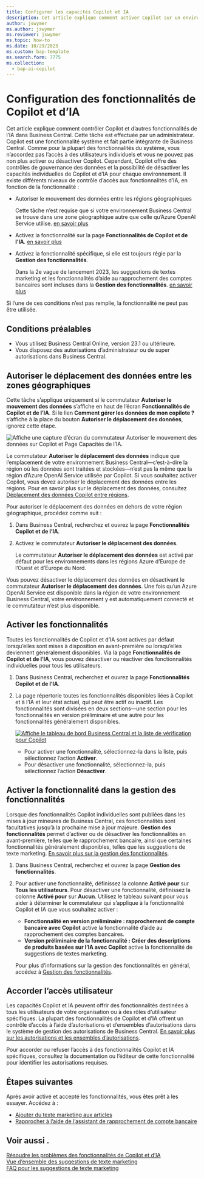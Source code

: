 ```yaml
---
title: Configurer les capacités Copilot et IA
description: Cet article explique comment activer Copilot sur un environnement.
author: jswymer
ms.author: jswymer
ms.reviewer: jswymer
ms.topic: how-to
ms.date: 10/29/2023
ms.custom: bap-template
ms.search.form: 7775
ms.collection:
  - bap-ai-copilot
---
```


# Configuration des fonctionnalités de Copilot et d’IA 

<!--[!INCLUDE[ai-preview](includes/ai-preview.md)]-->

<!--This article explains how you can control the ability to create AI-powered item marketing text with Copilot for your organization. This task is done by an admin. There are two requirements that you must fulfill to make the feature available to users:-->

Cet article explique comment contrôler Copilot et d’autres fonctionnalités de l’IA dans Business Central. Cette tâche est effectuée par un administrateur. Copilot est une fonctionnalité système et fait partie intégrante de Business Central. Comme pour la plupart des fonctionnalités du système, vous n’accordez pas l’accès à des utilisateurs individuels et vous ne pouvez pas non plus activer ou désactiver Copilot. Cependant, Copilot offre des contrôles de gouvernance des données et la possibilité de désactiver les capacités individuelles de Copilot et d’IA pour chaque environnement. Il existe différents niveaux de contrôle d’accès aux fonctionnalités d’IA, en fonction de la fonctionnalité :

- Autoriser le mouvement des données entre les régions géographiques

  Cette tâche n’est requise que si votre environnement Business Central se trouve dans une zone géographique autre que celle qu’Azure OpenAI Service utilise. [en savoir plus](#allow-data-movement-across-geographies)

- Activez la fonctionnalité sur la page **Fonctionnalités de Copilot et de l’IA**. [en savoir plus](#activate-features)

- Activez la fonctionnalité spécifique, si elle est toujours régie par la **Gestion des fonctionnalités**.

  Dans la 2e vague de lancement 2023, les suggestions de textes marketing et les fonctionnalités d’aide au rapprochement des comptes bancaires sont incluses dans la **Gestion des fonctionnalités**. [en savoir plus](#enable-feature-in-feature-management)

Si l’une de ces conditions n’est pas remplie, la fonctionnalité ne peut pas être utilisée.

## Conditions préalables

- Vous utilisez Business Central Online, version 23.1 ou ultérieure. <!--[preview version](ai-preview-getstarted.md) of Business Central that's enabled for Copilot.-->
- Vous disposez des autorisations d’administrateur ou de super autorisations dans Business Central.  <!--For more information, go to [Configure AI-powered item marketing text with Copilot](enable-ai.md).-->

## Autoriser le déplacement des données entre les zones géographiques

Cette tâche s’applique uniquement si le commutateur **Autoriser le mouvement des données** s’affiche en haut de l’écran **Fonctionnalités de Copilot et de l’IA**. Si le lien **Comment gérer les données de mon copilote ?** s’affiche à la place du bouton **Autoriser le déplacement des données**, ignorez cette étape.

![Affiche une capture d’écran du commutateur Autoriser le mouvement des données sur Copilot et Page Capacités de l’IA.](media/allow-data-movement-v2.png)

Le commutateur **Autoriser le déplacement des données** indique que l’emplacement de votre environnement Business Central&mdash;c’est-à-dire la région où les données sont traitées et stockées&mdash;n’est pas la même que la région d’Azure OpenAI Service utilisée par Copilot. Si vous souhaitez activer Copilot, vous devez autoriser le déplacement des données entre les régions. Pour en savoir plus sur le déplacement des données, consultez [Déplacement des données Copilot entre régions](ai-copilot-data-movement.md). 

Pour autoriser le déplacement des données en dehors de votre région géographique, procédez comme suit :

1. Dans Business Central, recherchez et ouvrez la page **Fonctionnalités Copilot et de l’IA**.
1. Activez le commutateur **Autoriser le déplacement des données**.

   Le commutateur **Autoriser le déplacement des données** est activé par défaut pour les environnements dans les régions Azure d’Europe de l’Ouest et d’Europe du Nord.

Vous pouvez désactiver le déplacement des données en désactivant le commutateur **Autoriser le déplacement des données**. Une fois qu’un Azure OpenAI Service est disponible dans la région de votre environnement Business Central, votre environnement y est automatiquement connecté et le commutateur n’est plus disponible.
<!--
| Australia, United Kingdom, United States | Within the respective geographical region |
| Europe, France, Germany, Norway, Switzerland  | Sweden or Switzerland |
| Asia Pacific, Brazil, Canada, India, Japan, Singapore, South Africa, South Korea, United Arab Emirates  | United States |-->



<!--Note

If your environment is hosted in North America, Copilot will use an Azure OpenAI endpoint in North America to process your data.
If your environment is hosted in Europe, Copilot will use an Azure OpenAI endpoint in Europe to process your data.
If your environment is hosted anywhere else, Copilot will use an Azure OpenAI endpoint outside of the region in which the environment is hosted.
To opt in 

Copilot and other AI capabilities use Azure OpenAI Service.  and are provided by default to only those customers with environments that have United States as their geography for data processing and storage. While the Azure OpenAI Service is available in multiple geographies including Australia, Canada, United States, France, Japan and UK, Copilot does not follow the same regional rollout schedule.

Meanwhile, customers with environments outside the United States can use Copilot AI features by opting in to share relevant data with the Azure OpenAI Service in United States or Switzerland.

The information in the following table outlines the Azure OpenAI service that's used by the Copilot services based on the geography of their Dynamics 365 environment when they opt-in to share data.-->
## Activer les fonctionnalités

Toutes les fonctionnalités de Copilot et d’IA sont actives par défaut lorsqu’elles sont mises à disposition en avant-première ou lorsqu’elles deviennent généralement disponibles. Via la page **Fonctionnalités de Copilot et de l’IA**, vous pouvez désactiver ou réactiver des fonctionnalités individuelles pour tous les utilisateurs.

1. Dans Business Central, recherchez et ouvrez la page **Fonctionnalités Copilot et de l’IA**.

1. La page répertorie toutes les fonctionnalités disponibles liées à Copilot et à l’IA et leur état actuel, qui peut être actif ou inactif. Les fonctionnalités sont divisées en deux sections&mdash;une section pour les fonctionnalités en version préliminaire et une autre pour les fonctionnalités généralement disponibles. 

   [![Affiche le tableau de bord Business Central et la liste de vérification pour Copilot](media/copilot-and-ai-capabilties-page.svg)](media/copilot-and-ai-capabilties-page.svg#lightbox)

   - Pour activer une fonctionnalité, sélectionnez-la dans la liste, puis sélectionnez l’action **Activer**.
   - Pour désactiver une fonctionnalité, sélectionnez-la, puis sélectionnez l’action **Désactiver**. 


## Activer la fonctionnalité dans la gestion des fonctionnalités

Lorsque des fonctionnalités Copilot individuelles sont publiées dans les mises à jour mineures de Business Central, ces fonctionnalités sont facultatives jusqu’à la prochaine mise à jour majeure. **Gestion des fonctionnalités** permet d’activer ou de désactiver les fonctionnalités en avant-première, telles que le rapprochement bancaire, ainsi que certaines fonctionnalités généralement disponibles, telles que les suggestions de texte marketing. [En savoir plus sur la gestion des fonctionnalités](/dynamics365/business-central/dev-itpro/administration/feature-management).

1. Dans Business Central, recherchez et ouvrez la page **Gestion des fonctionnalités**.
2. Pour activer une fonctionnalité, définissez la colonne **Activé pour** sur **Tous les utilisateurs**. Pour désactiver une fonctionnalité, définissez la colonne **Activé pour** sur **Aucun**. Utilisez le tableau suivant pour vous aider à déterminer le commutateur qui s’applique à la fonctionnalité Copilot et IA que vous souhaitez activer :

   - **Fonctionnalité en version préliminaire : rapprochement de compte bancaire avec Copilot** active la fonctionnalité d’aide au rapprochement des comptes bancaires.
   - **Version préliminaire de la fonctionnalité : Créer des descriptions de produits basées sur l’IA avec Copilot** active la fonctionnalité de suggestions de textes marketing.

   Pour plus d’informations sur la gestion des fonctionnalités en général, accédez à [Gestion des fonctionnalités](/dynamics365/business-central/dev-itpro/administration/feature-management).

## Accorder l’accès utilisateur 

Les capacités Copilot et IA peuvent offrir des fonctionnalités destinées à tous les utilisateurs de votre organisation ou à des rôles d’utilisateur spécifiques. La plupart des fonctionnalités de Copilot et d’IA offrent un contrôle d’accès à l’aide d’autorisations et d’ensembles d’autorisations dans le système de gestion des autorisations de Business Central. [En savoir plus sur les autorisations et les ensembles d’autorisations](ui-define-granular-permissions.md).

Pour accorder ou refuser l’accès à des fonctionnalités Copilot et IA spécifiques, consultez la documentation ou l’éditeur de cette fonctionnalité pour identifier les autorisations requises. 

## Étapes suivantes

Après avoir activé et accepté les fonctionnalités, vous êtes prêt à les essayer. Accédez à :

- [Ajouter du texte marketing aux articles](item-marketing-text.md) 
- [Rapprocher à l’aide de l’assistant de rapprochement de compte bancaire](bank-reconciliation-with-copilot.md) 

## Voir aussi .

[Résoudre les problèmes des fonctionnalités de Copilot et d’IA](ai-copilot-troubleshooting.md)  
[Vue d’ensemble des suggestions de texte marketing](ai-overview.md)   
[FAQ pour les suggestions de texte marketing](faqs-marketing-text.md)  

